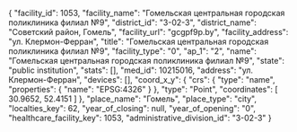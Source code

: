 {
    "facility_id": 1053,
    "facility_name": "Гомельская центральная городская поликлиника филиал №9",
    "district_id": "3-02-3",
    "district_name": "Советский район, Гомель",
    "facility_url": "gcgpf9p.by",
    "facility_address": "ул. Клермон-Ферран",
    "title": "Гомельская центральная городская поликлиника филиал №9",
    "facility_type": "0",
    "ap_1": "2",
    "name": "Гомельская центральная городская поликлиника филиал №9",
    "state": "public institution",
    "stats": [],
    "med_id": 10215016,
    "address": "ул. Клермон-Ферран",
    "devices": [],
    "coord_x_y": {
        "crs": {
            "type": "name",
            "properties": {
                "name": "EPSG:4326"
            }
        },
        "type": "Point",
        "coordinates": [
            30.9652,
            52.4151
        ]
    },
    "place_name": "Гомель",
    "place_type": "city",
    "localties_key": 62,
    "year_of_closing": null,
    "year_of_opening": "0",
    "healthcare_facility_key": 1053,
    "administrative_division_id": "3-02-3"
}